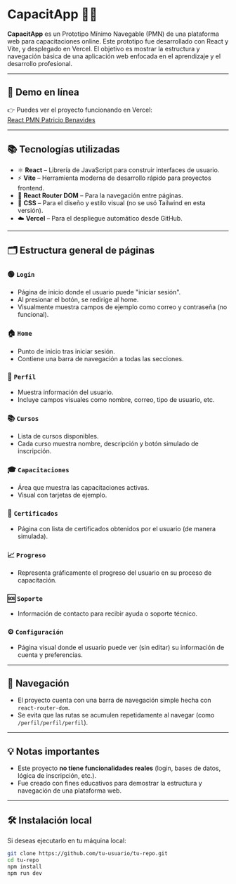 # CapacitApp 🧠💼

**CapacitApp** es un Prototipo Mínimo Navegable (PMN) de una plataforma web para capacitaciones online. Este prototipo fue desarrollado con React y Vite, y desplegado en Vercel. El objetivo es mostrar la estructura y navegación básica de una aplicación web enfocada en el aprendizaje y el desarrollo profesional.

---

## 🚀 Demo en línea

👉 Puedes ver el proyecto funcionando en Vercel:  
[React PMN Patricio Benavides](https://pmn-patricio-benavides-projects.vercel.app/)

---

## 📚 Tecnologías utilizadas

- ⚛️ **React** – Librería de JavaScript para construir interfaces de usuario.
- ⚡ **Vite** – Herramienta moderna de desarrollo rápido para proyectos frontend.
- 🧭 **React Router DOM** – Para la navegación entre páginas.
- 🎨 **CSS** – Para el diseño y estilo visual (no se usó Tailwind en esta versión).
- ☁️ **Vercel** – Para el despliegue automático desde GitHub.

---

## 🗂️ Estructura general de páginas

### 🟢 `Login`
- Página de inicio donde el usuario puede "iniciar sesión".
- Al presionar el botón, se redirige al home.
- Visualmente muestra campos de ejemplo como correo y contraseña (no funcional).

### 🏠 `Home`
- Punto de inicio tras iniciar sesión.
- Contiene una barra de navegación a todas las secciones.

### 👤 `Perfil`
- Muestra información del usuario.
- Incluye campos visuales como nombre, correo, tipo de usuario, etc.

### 📚 `Cursos`
- Lista de cursos disponibles.
- Cada curso muestra nombre, descripción y botón simulado de inscripción.

### 🎓 `Capacitaciones`
- Área que muestra las capacitaciones activas.
- Visual con tarjetas de ejemplo.

### 📄 `Certificados`
- Página con lista de certificados obtenidos por el usuario (de manera simulada).

### 📈 `Progreso`
- Representa gráficamente el progreso del usuario en su proceso de capacitación.

### 🆘 `Soporte`
- Información de contacto para recibir ayuda o soporte técnico.

### ⚙️ `Configuración`
- Página visual donde el usuario puede ver (sin editar) su información de cuenta y preferencias.

---

## 🧭 Navegación

- El proyecto cuenta con una barra de navegación simple hecha con `react-router-dom`.
- Se evita que las rutas se acumulen repetidamente al navegar (como `/perfil/perfil/perfil`).

---

## 💡 Notas importantes

- Este proyecto **no tiene funcionalidades reales** (login, bases de datos, lógica de inscripción, etc.).
- Fue creado con fines educativos para demostrar la estructura y navegación de una plataforma web.

---

## 🛠️ Instalación local

Si deseas ejecutarlo en tu máquina local:

```bash
git clone https://github.com/tu-usuario/tu-repo.git
cd tu-repo
npm install
npm run dev
